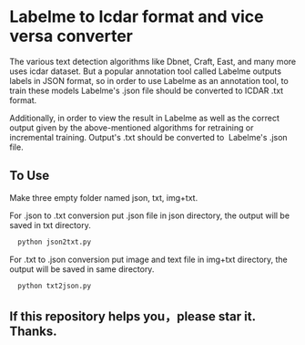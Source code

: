 
# Labelme to Icdar format and vice versa converter


The various text detection algorithms like Dbnet, Craft, East, and many more
uses icdar dataset. But a popular annotation tool called Labelme outputs labels in JSON format, so in order to use Labelme as an annotation tool,
to train these models Labelme's .json file should be converted to ICDAR .txt format.  


Additionally, in order to view the result in Labelme as well as the correct output given by the above-mentioned algorithms for retraining or incremental training. Output's .txt should be converted to  Labelme's .json file. 



## To Use
Make three empty folder named json, txt, img+txt. 

For .json to .txt conversion put .json file in json directory,
the output will be saved in txt directory.

```bash
  python json2txt.py
```
For .txt to .json conversion put image and text file in img+txt directory, the output will be saved in same directory.

```bash
  python txt2json.py
```


## If this repository helps you，please star it. Thanks.



